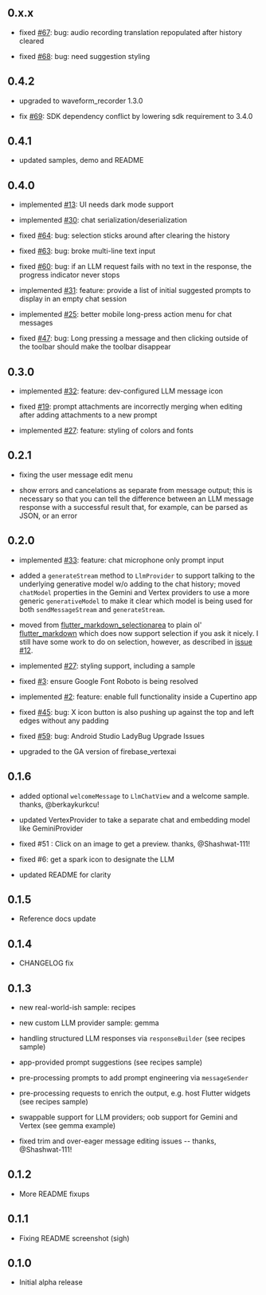 ## 0.x.x

* fixed [#67](https://github.com/csells/flutter_ai_toolkit/issues/67): bug: audio recording translation repopulated after history cleared

* fixed [#68](https://github.com/csells/flutter_ai_toolkit/issues/68): bug: need suggestion styling

## 0.4.2

* upgraded to waveform_recorder 1.3.0

* fix [#69](https://github.com/csells/flutter_ai_toolkit/issues/69): SDK dependency conflict by lowering sdk requirement to 3.4.0

## 0.4.1

* updated samples, demo and README

## 0.4.0

* implemented [#13](https://github.com/csells/flutter_ai_toolkit/issues/13): UI needs dark mode support

* implemented [#30](https://github.com/csells/flutter_ai_toolkit/issues/30): chat serialization/deserialization

* fixed [#64](https://github.com/csells/flutter_ai_toolkit/issues/64): bug: selection sticks around after clearing the history

* fixed [#63](https://github.com/csells/flutter_ai_toolkit/issues/63): bug: broke multi-line text input

* fixed [#60](https://github.com/csells/flutter_ai_toolkit/issues/60): bug: if an LLM request fails with no text in the response, the progress indicator never stops

* implemented [#31](https://github.com/csells/flutter_ai_toolkit/issues/31): feature: provide a list of initial suggested prompts to display in an empty chat session

* implemented [#25](https://github.com/csells/flutter_ai_toolkit/issues/25): better mobile long-press action menu for chat messages

* fixed [#47](https://github.com/csells/flutter_ai_toolkit/issues/25): bug: Long pressing a message and then clicking outside of the toolbar should make the toolbar disappear

## 0.3.0

* implemented [#32](https://github.com/csells/flutter_ai_toolkit/issues/32): feature: dev-configured LLM message icon

* fixed [#19](https://github.com/csells/flutter_ai_toolkit/issues/19): prompt attachments are incorrectly merging when editing after adding attachments to a new prompt

* implemented [#27](https://github.com/csells/flutter_ai_toolkit/issues/27): feature: styling of colors and fonts

## 0.2.1

* fixing the user message edit menu

* show errors and cancelations as separate from message output; this is necessary so that you can tell the difference between an LLM message response with a successful result that, for example, can be parsed as JSON, or an error

## 0.2.0

* implemented [#33](https://github.com/csells/flutter_ai_toolkit/issues/33): feature: chat microphone only prompt input

* added a `generateStream` method to `LlmProvider` to support talking to the underlying generative model w/o adding to the chat history; moved `chatModel` properties in the Gemini and Vertex providers to use a more generic `generativeModel` to make it clear which model is being used for both `sendMessageStream` and `generateStream`.

* moved from [flutter_markdown_selectionarea](https://pub.dev/packages/flutter_markdown_selectionarea) to plain ol' [flutter_markdown](https://pub.dev/packages/flutter_markdown) which does now support selection if you ask it nicely. I still have some work to do on selection, however, as described in [issue #12](https://github.com/csells/flutter_ai_toolkit/issues/12).

* implemented [#27](https://github.com/csells/flutter_ai_toolkit/issues/27): styling support, including a sample

* fixed [#3](https://github.com/csells/flutter_ai_toolkit/issues/3): ensure Google Font Roboto is being resolved

* implemented [#2](https://github.com/csells/flutter_ai_toolkit/issues/2): feature: enable full functionality inside a Cupertino app

* fixed [#45](https://github.com/csells/flutter_ai_toolkit/issues/45): bug: X icon button is also pushing up against the top and left edges without any padding

* fixed [#59](https://github.com/csells/flutter_ai_toolkit/issues/59): bug: Android Studio LadyBug Upgrade Issues

* upgraded to the GA version of firebase_vertexai

## 0.1.6

* added optional `welcomeMessage` to `LlmChatView` and a welcome sample. thanks, @berkaykurkcu!

* updated VertexProvider to take a separate chat and embedding model like GeminiProvider

* fixed #51 : Click on an image to get a preview. thanks,  @Shashwat-111!

* fixed #6: get a spark icon to designate the LLM
 
* updated README for clarity

## 0.1.5

* Reference docs update

## 0.1.4

* CHANGELOG fix

## 0.1.3

* new real-world-ish sample: recipes

* new custom LLM provider sample: gemma

* handling structured LLM responses via `responseBuilder` (see recipes sample)

* app-provided prompt suggestions (see recipes sample)

* pre-processing prompts to add prompt engineering via `messageSender`

* pre-processing requests to enrich the output, e.g. host Flutter widgets (see recipes sample)

* swappable support for LLM providers; oob support for Gemini and Vertex (see gemma example)

* fixed trim and over-eager message editing issues -- thanks, @Shashwat-111!

## 0.1.2

* More README fixups

## 0.1.1

* Fixing README screenshot (sigh)

## 0.1.0

* Initial alpha release